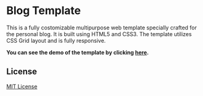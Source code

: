 # Blog Template

This is a fully costomizable multipurpose web template specially crafted for the personal blog. It is built using HTML5 and CSS3. The template utilizes CSS Grid layout and is fully responsive.

**You can see the demo of the template by clicking [here](https://oniani.github.io/blogplate).**

## License

[MIT License](LICENSE)
